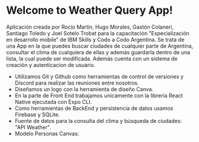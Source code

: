 # Welcome to Weather Query App!

Aplicación creada por Rocío Martin, Hugo Morales, Gastón Colaneri, Santiago Toledo y Joel Sotelo Trobat para la capacitación "Especialización en desarrollo mobile" de IBM Skills y Codo a Codo Argentina. 
Se trata de una App en la que puedes buscar ciudades de cualquier parte de Argentina, consultar el clima de cualquiera de ellas y además guardarla dentro de una lista, la cual puede ser modificada. Además cuenta con un sistema de creación y autenticacion de usuario.


- Utilizamos Git y Github como herramientas de control de versiones y Discord para realizar las reuniones entre nosotros. 
- Diseñamos un logo con la herramienta de diseño Canva. 
- En la parte de Front End trabajamos unicamente con la librería React Native ejecutada con Expo CLI. 
- Como herramientas de BackEnd y persistencia de datos usamos Firebase y SQLite.
- Fuente de datos para la consulta del clima y búsqueda de ciudades: "API Weather".
- Modelo Personas Canvas:


